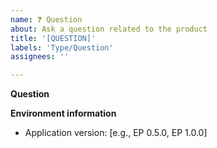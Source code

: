 ```yaml
---
name: ❓ Question
about: Ask a question related to the product
title: '[QUESTION]'
labels: 'Type/Question'
assignees: ''

---
```


**Question**
<!-- A clear and concise description of the question. e.g., How can I [...] -->

**Environment information** 
 - Application version: [e.g., EP 0.5.0, EP 1.0.0]
